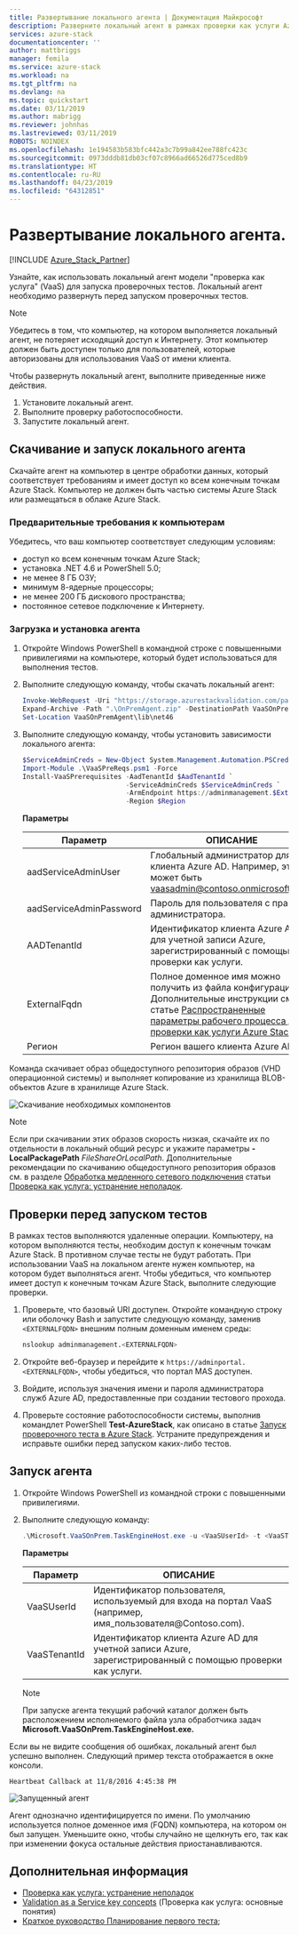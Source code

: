 ```yaml
---
title: Развертывание локального агента | Документация Майкрософт
description: Разверните локальный агент в рамках проверки как услуги Azure Stack.
services: azure-stack
documentationcenter: ''
author: mattbriggs
manager: femila
ms.service: azure-stack
ms.workload: na
ms.tgt_pltfrm: na
ms.devlang: na
ms.topic: quickstart
ms.date: 03/11/2019
ms.author: mabrigg
ms.reviewer: johnhas
ms.lastreviewed: 03/11/2019
ROBOTS: NOINDEX
ms.openlocfilehash: 1e194583b583bfc442a3c7b99a842ee788fc423c
ms.sourcegitcommit: 0973dddb81db03cf07c8966ad66526d775ced8b9
ms.translationtype: HT
ms.contentlocale: ru-RU
ms.lasthandoff: 04/23/2019
ms.locfileid: "64312851"
---
```

# <a name="deploy-the-local-agent"></a>Развертывание локального агента.

[!INCLUDE [Azure_Stack_Partner](./includes/azure-stack-partner-appliesto.md)]

Узнайте, как использовать локальный агент модели "проверка как услуга" (VaaS) для запуска проверочных тестов. Локальный агент необходимо развернуть перед запуском проверочных тестов.

> [!Note]  
> Убедитесь в том, что компьютер, на котором выполняется локальный агент, не потеряет исходящий доступ к Интернету. Этот компьютер должен быть доступен только для пользователей, которые авторизованы для использования VaaS от имени клиента.

Чтобы развернуть локальный агент, выполните приведенные ниже действия.

1. Установите локальный агент.
2. Выполните проверку работоспособности.
3. Запустите локальный агент.

## <a name="download-and-start-the-local-agent"></a>Скачивание и запуск локального агента

Скачайте агент на компьютер в центре обработки данных, который соответствует требованиям и имеет доступ ко всем конечным точкам Azure Stack. Компьютер не должен быть частью системы Azure Stack или размещаться в облаке Azure Stack.

### <a name="machine-prerequisites"></a>Предварительные требования к компьютерам

Убедитесь, что ваш компьютер соответствует следующим условиям:

- доступ ко всем конечным точкам Azure Stack;
- установка .NET 4.6 и PowerShell 5.0;
- не менее 8 ГБ ОЗУ;
- минимум 8-ядерные процессоры;
- не менее 200 ГБ дискового пространства;
- постоянное сетевое подключение к Интернету.

### <a name="download-and-install-the-agent"></a>Загрузка и установка агента

1. Откройте Windows PowerShell в командной строке с повышенными привилегиями на компьютере, который будет использоваться для выполнения тестов.
2. Выполните следующую команду, чтобы скачать локальный агент:

    ```powershell
    Invoke-WebRequest -Uri "https://storage.azurestackvalidation.com/packages/Microsoft.VaaSOnPrem.TaskEngineHost.latest.nupkg" -outfile "OnPremAgent.zip"
    Expand-Archive -Path ".\OnPremAgent.zip" -DestinationPath VaaSOnPremAgent -Force
    Set-Location VaaSOnPremAgent\lib\net46
    ```

3. Выполните следующую команду, чтобы установить зависимости локального агента:

    ```powershell
    $ServiceAdminCreds = New-Object System.Management.Automation.PSCredential "<aadServiceAdminUser>", (ConvertTo-SecureString "<aadServiceAdminPassword>" -AsPlainText -Force)
    Import-Module .\VaaSPreReqs.psm1 -Force
    Install-VaaSPrerequisites -AadTenantId $AadTenantId `
                              -ServiceAdminCreds $ServiceAdminCreds `
                              -ArmEndpoint https://adminmanagement.$ExternalFqdn `
                              -Region $Region
    ```

    **Параметры**

    | Параметр | ОПИСАНИЕ |
    | --- | --- |
    | aadServiceAdminUser | Глобальный администратор для клиента Azure AD. Например, это может быть vaasadmin@contoso.onmicrosoft.com. |
    | aadServiceAdminPassword | Пароль для пользователя с правами администратора. |
    | AADTenantId | Идентификатор клиента Azure AD для учетной записи Azure, зарегистрированный с помощью проверки как услуги. |
    | ExternalFqdn | Полное доменное имя можно получить из файла конфигурации. Дополнительные инструкции см. в статье [Распространенные параметры рабочего процесса для проверки как услуги Azure Stack](azure-stack-vaas-parameters.md). |
    | Регион | Регион вашего клиента Azure AD. |

Команда скачивает образ общедоступного репозитория образов (VHD операционной системы) и выполняет копирование из хранилища BLOB-объектов Azure в хранилище Azure Stack.

![Скачивание необходимых компонентов](media/installingprereqs.png)

> [!Note]
> Если при скачивании этих образов скорость низкая, скачайте их по отдельности в локальный общий ресурс и укажите параметры **-LocalPackagePath** *FileShareOrLocalPath*. Дополнительные рекомендации по скачиванию общедоступного репозитория образов см. в разделе [Обработка медленного сетевого подключения](azure-stack-vaas-troubleshoot.md#handle-slow-network-connectivity) статьи [Проверка как услуга: устранение неполадок](azure-stack-vaas-troubleshoot.md).

## <a name="checks-before-starting-the-tests"></a>Проверки перед запуском тестов

В рамках тестов выполняются удаленные операции. Компьютеру, на котором выполняются тесты, необходим доступ к конечным точкам Azure Stack. В противном случае тесты не будут работать. При использовании VaaS на локальном агенте нужен компьютер, на котором будет выполняться агент. Чтобы убедиться, что компьютер имеет доступ к конечным точкам Azure Stack, выполните следующие проверки.

1. Проверьте, что базовый URI доступен. Откройте командную строку или оболочку Bash и запустите следующую команду, заменив `<EXTERNALFQDN>` внешним полным доменным именем среды:

    ```bash
    nslookup adminmanagement.<EXTERNALFQDN>
    ```

2. Откройте веб-браузер и перейдите к `https://adminportal.<EXTERNALFQDN>`, чтобы убедиться, что портал MAS доступен.

3. Войдите, используя значения имени и пароля администратора служб Azure AD, предоставленные при создании тестового прохода.

4. Проверьте состояние работоспособности системы, выполнив командлет PowerShell **Test-AzureStack**, как описано в статье [Запуск проверочного теста в Azure Stack](../operator/azure-stack-diagnostic-test.md). Устраните предупреждения и исправьте ошибки перед запуском каких-либо тестов.

## <a name="run-the-agent"></a>Запуск агента

1. Откройте Windows PowerShell из командной строки с повышенными привилегиями.

2. Выполните следующую команду:

    ```powershell
    .\Microsoft.VaaSOnPrem.TaskEngineHost.exe -u <VaaSUserId> -t <VaaSTenantId>
    ```

      **Параметры**  

    | Параметр | ОПИСАНИЕ |
    | --- | --- |
    | VaaSUserId | Идентификатор пользователя, используемый для входа на портал VaaS (например, имя_пользователя\@Contoso.com). |
    | VaaSTenantId | Идентификатор клиента Azure AD для учетной записи Azure, зарегистрированный с помощью проверки как услуги. |

    > [!Note]  
    > При запуске агента текущий рабочий каталог должен быть расположением исполняемого файла узла обработчика задач **Microsoft.VaaSOnPrem.TaskEngineHost.exe.**

Если вы не видите сообщения об ошибках, локальный агент был успешно выполнен. Следующий пример текста отображается в окне консоли.

`Heartbeat Callback at 11/8/2016 4:45:38 PM`

![Запущенный агент](media/startedagent.png)

Агент однозначно идентифицируется по имени. По умолчанию используется полное доменное имя (FQDN) компьютера, на котором он был запущен. Уменьшите окно, чтобы случайно не щелкнуть его, так как при изменении фокуса остальные действия приостанавливаются.

## <a name="next-steps"></a>Дополнительная информация

- [Проверка как услуга: устранение неполадок](azure-stack-vaas-troubleshoot.md)
- [Validation as a Service key concepts](azure-stack-vaas-key-concepts.md) (Проверка как услуга: основные понятия)
- [Краткое руководство Планирование первого теста](azure-stack-vaas-schedule-test-pass.md);